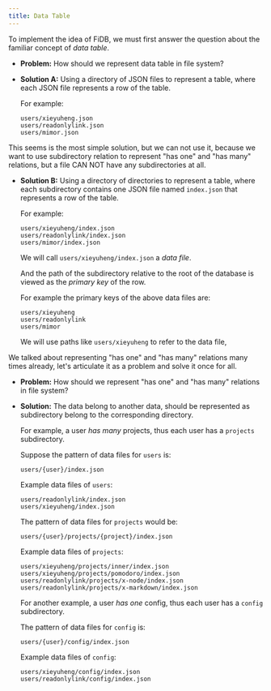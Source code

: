 ```yaml
---
title: Data Table
---
```


To implement the idea of FiDB,
we must first answer the question about
the familiar concept of _data table_.

- **Problem:** How should we represent data table in file system?

- **Solution A:** Using a directory of JSON files to represent a table,
  where each JSON file represents a row of the table.

  For example:

  ```
  users/xieyuheng.json
  users/readonlylink.json
  users/mimor.json
  ```

This seems is the most simple solution, but we can not use it,
because we want to use subdirectory relation
to represent "has one" and "has many" relations,
but a file CAN NOT have any subdirectories at all.

- **Solution B:** Using a directory of directories to represent a table,
  where each subdirectory contains one JSON file named `index.json`
  that represents a row of the table.

  For example:

  ```
  users/xieyuheng/index.json
  users/readonlylink/index.json
  users/mimor/index.json
  ```

  We will call `users/xieyuheng/index.json` a _data file_.

  And the path of the subdirectory relative to the root of the database
  is viewed as the _primary key_ of the row.

  For example the primary keys of the above data files are:

  ```
  users/xieyuheng
  users/readonlylink
  users/mimor
  ```

  We will use paths like `users/xieyuheng` to refer to the data file,

We talked about representing "has one" and "has many" relations
many times already, let's articulate it as a problem
and solve it once for all.

- **Problem:** How should we represent "has one" and "has many" relations in file system?

- **Solution:** The data belong to another data,
  should be represented as subdirectory
  belong to the corresponding directory.

  For example, a user _has many_ projects,
  thus each user has a `projects` subdirectory.

  Suppose the pattern of data files for `users` is:

  ```
  users/{user}/index.json
  ```

  Example data files of `users`:

  ```
  users/readonlylink/index.json
  users/xieyuheng/index.json
  ```

  The pattern of data files for `projects` would be:

  ```
  users/{user}/projects/{project}/index.json
  ```

  Example data files of `projects`:

  ```
  users/xieyuheng/projects/inner/index.json
  users/xieyuheng/projects/pomodoro/index.json
  users/readonlylink/projects/x-node/index.json
  users/readonlylink/projects/x-markdown/index.json
  ```

  For another example, a user _has one_ config,
  thus each user has a `config` subdirectory.

  The pattern of data files for `config` is:

  ```
  users/{user}/config/index.json
  ```

  Example data files of `config`:

  ```
  users/xieyuheng/config/index.json
  users/readonlylink/config/index.json
  ```
